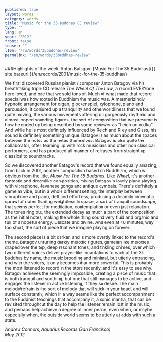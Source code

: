 ```yaml
---
published: true
layout: words
category: words
title: "Music for the 35 Buddhas CD review"
type: ""
lang: en
year: "2012"
front: false
teaser: ""
l10n: "/ru/words/35buddhas-review"
permalink: "/en/words/35buddhas-review"
---
```


###Highlights of the week. Anton Batagov: [Music For The 35 Buddhas]({{ site.baseurl }}/en/records/2001/music-for-the-35-buddhas/)

We first discovered Russian pianist / composer Anton Batagov via his breathtaking triple CD release _The Wheel Of The Law_, a record EVERYone here loved, and one that we sold tons of. Much of what made that record special was how rooted in Buddhism the music was. A mesmerizingly hypnotic arrangement for organ, glockenspiel, xylophone, piano and percussion, it conjured up a tranquility and otherworldliness that we found quite moving, the various movements offering up gorgeously rhythmic and almost looped sounding figures, the sort of composition that we presume is how he ended up being described by some reviewer as "Reich on vodka". And while he is most definitely influenced by Reich and Riley and Glass, his sound is definitely something unique. Batagov is as much about the spaces between the notes as the notes themselves. Batagov is also quite the collaborator, often teaming up with rock musicians and other non classical performers, and has produced all manner of releases from straight up classical to soundtracks.

So we discovered another Batagov's record that we found equally amazing, from back in 2001, another composition based on Buddhism, which is obvious from the title, _Music For The 35 Buddhas_. Like _Wheel_, it's another fantastic and dreamlike composition, mixing Batagov's lovely piano playing with vibraphone, Javanese gongs and antique cymbals. There's definitely a gamelan vibe, but in a whole different setting, the interplay between vibraphone and piano, deft and effortless, producing a dreamily cinematic sprawl of notes floating weightless in space, a sort of tranquil soundscape, that seems perfect for meditation, contemplation or even just relaxation. The tones ring out, the extended decay as much a part of the composition as the initial notes, making the whole thing sound very fluid and organic and full of a hopeful energy. Delicate and divine. And even at 40 minutes, way too short, the sort of piece that we imagine playing on forever.

The second piece is a bit darker, and is more overtly linked to the record's theme. Batagov unfurling darkly melodic figures, gamelan like melodies draped over the top, deep resonant tones, and tinkling chimes, over which two different voices deliver prayer-like incantations to each of the 35 buddhas by name, the music brooding and minimal, but utterly entrancing, and with the voices, it only becomes that more powerful. This is probably the most listened to record in the store recently, and it's easy to see why. Batagov achieves the seemingly impossible, creating a piece of music that is both tranquil and soothing, but one that still manages to be active, and engages the listener in active listening, if they so desire. The main melody/refrain is the sort of melody that will stick in your head, and will surface constantly, which in a way seems like the perfect accompaniment to the Buddhist teachings that accompany it, a sonic mantra, that can be revisited throughout the day to help the listener remain lost in the music, and perhaps help achieve a degree of inner peace, even when, or maybe especially when, the outside world seems to be utterly at odds with such a state.

_Andrew Connors, Aquarius Records (San Francisco)_  
_May 2012_